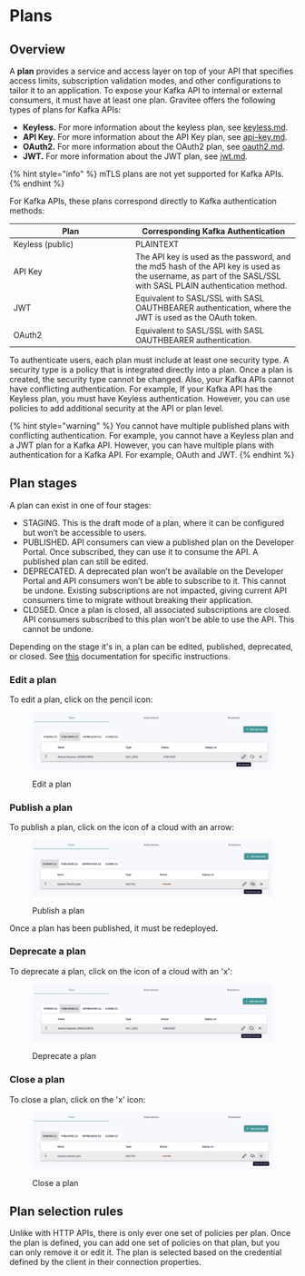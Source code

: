 # Plans

## Overview

A **plan** provides a service and access layer on top of your API that specifies access limits, subscription validation modes, and other configurations to tailor it to an application. To expose your Kafka API to internal or external consumers, it must have at least one plan. Gravitee offers the following types of plans for Kafka APIs:

* **Keyless.** For more information about the keyless plan, see [keyless.md](../expose-apis/plans/keyless.md "mention").
* **API Key.** For more information about the API Key plan, see [api-key.md](../expose-apis/plans/api-key.md "mention").
* **OAuth2.** For more information about the OAuth2 plan, see [oauth2.md](../expose-apis/plans/oauth2.md "mention").
* **JWT.** For more information about the JWT plan, see [jwt.md](../expose-apis/plans/jwt.md "mention").

{% hint style="info" %}
mTLS plans are not yet supported for Kafka APIs.
{% endhint %}

For Kafka APIs, these plans correspond directly to Kafka authentication methods:

<table><thead><tr><th width="201">Plan</th><th>Corresponding Kafka Authentication</th></tr></thead><tbody><tr><td>Keyless (public)</td><td>PLAINTEXT</td></tr><tr><td>API Key</td><td>The API key is used as the password, and the md5 hash of the API key is used as the username, as part of the SASL/SSL with SASL PLAIN authentication method.</td></tr><tr><td>JWT</td><td>Equivalent to SASL/SSL with SASL OAUTHBEARER authentication, where the JWT is used as the OAuth token.</td></tr><tr><td>OAuth2</td><td>Equivalent to SASL/SSL with SASL OAUTHBEARER authentication.</td></tr></tbody></table>

To authenticate users, each plan must include at least one security type. A security type is a policy that is integrated directly into a plan. Once a plan is created, the security type cannot be changed. Also, your Kafka APIs cannot have conflicting authentication. For example, If your Kafka API has the Keyless plan, you must have Keyless authentication. However, you can use policies to add additional security at the API or plan level.

{% hint style="warning" %}
You cannot have multiple published plans with conflicting authentication. For example, you cannot have a Keyless plan and a JWT plan for a Kafka API. However, you can have multiple plans with authentication for a Kafka API. For example, OAuth and JWT.
{% endhint %}

## Plan stages

A plan can exist in one of four stages:

* STAGING. This is the draft mode of a plan, where it can be configured but won’t be accessible to users.
* PUBLISHED. API consumers can view a published plan on the Developer Portal. Once subscribed, they can use it to consume the API. A published plan can still be edited.
* DEPRECATED. A deprecated plan won’t be available on the Developer Portal and API consumers won’t be able to subscribe to it. This cannot be undone. Existing subscriptions are not impacted, giving current API consumers time to migrate without breaking their application.
* CLOSED. Once a plan is closed, all associated subscriptions are closed. API consumers subscribed to this plan won’t be able to use the API. This cannot be undone.

Depending on the stage it's in, a plan can be edited, published, deprecated, or closed. See [this](configure-kafka-apis/consumers.md#plans) documentation for specific instructions.

### Edit a plan

To edit a plan, click on the pencil icon:

<figure><img src="../.gitbook/assets/plan_edit.png" alt=""><figcaption><p>Edit a plan</p></figcaption></figure>

### Publish a plan

To publish a plan, click on the icon of a cloud with an arrow:

<figure><img src="../.gitbook/assets/plan_publish.png" alt=""><figcaption><p>Publish a plan</p></figcaption></figure>

Once a plan has been published, it must be redeployed.

### Deprecate a plan

To deprecate a plan, click on the icon of a cloud with an 'x':

<figure><img src="../.gitbook/assets/plan_deprecate.png" alt=""><figcaption><p>Deprecate a plan</p></figcaption></figure>

### Close a plan

To close a plan, click on the 'x' icon:

<figure><img src="../.gitbook/assets/plan_close.png" alt=""><figcaption><p>Close a plan</p></figcaption></figure>

## Plan selection rules

Unlike with HTTP APIs, there is only ever one set of policies per plan. Once the plan is defined, you can add one set of policies on that plan, but you can only remove it or edit it. The plan is selected based on the credential defined by the client in their connection properties.
